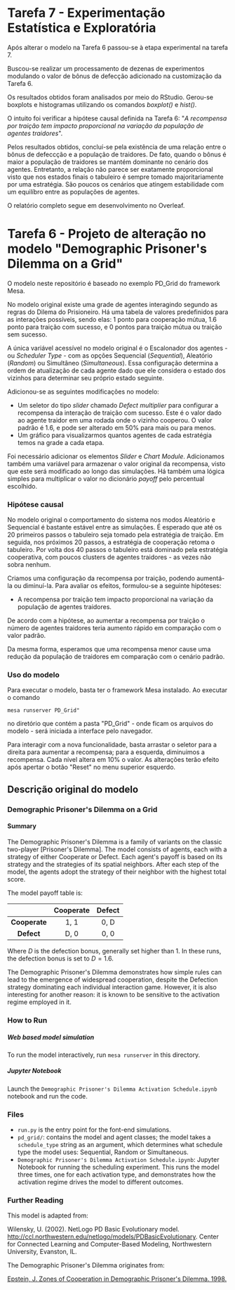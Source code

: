 # Tarefa 7 - Experimentação Estatística e Exploratória

Após alterar o modelo na Tarefa 6 passou-se à etapa experimental na tarefa 7. 

Buscou-se realizar um processamento de dezenas de experimentos modulando o valor de bônus de defecção adicionado na customização da Tarefa 6.

Os resultados obtidos foram analisados por meio do RStudio. Gerou-se boxplots e histogramas utilizando os comandos *boxplot()* e *hist()*.

O intuito foi verificar a hipótese causal definida na Tarefa 6: "*A recompensa por traição tem impacto proporcional na variação da população de agentes traidores*".

Pelos resultados obtidos, concluí-se pela existência de uma relação entre o bônus de defeccção e a população de traidores. De fato, quando o bônus é maior a população de traidores se mantém dominante no cenário dos agentes. Entretanto, a relação não parece ser exatamente proporcional visto que nos estados finais o tabuleiro é sempre tomado majoritariamente por uma estratégia. São poucos os cenários que atingem estabilidade com um equilíbro entre as populações de agentes.

O relatório completo segue em desenvolvimento no Overleaf.

# Tarefa 6 - Projeto de alteração no modelo "Demographic Prisoner's Dilemma on a Grid"

O modelo neste repositório é baseado no exemplo PD_Grid do framework Mesa.

No modelo original existe uma grade de agentes interagindo segundo as regras do Dilema do Prisioneiro. Há uma tabela de valores predefinidos para as interações possíveis, sendo elas: 1 ponto para cooperação mútua, 1.6 ponto para traição com sucesso, e 0 pontos para traição mútua ou traição sem sucesso. 

A única variável acessível no modelo original é o Escalonador dos agentes - ou *Scheduler Type* - com as opções Sequencial (*Sequential*), Aleatório (*Random*) ou Simultâneo (*Simultaneous*). Essa configuração determina a ordem de atualização de cada agente dado que ele considera o estado dos vizinhos para determinar seu próprio estado seguinte.

Adicionou-se as seguintes modificações no modelo: 
* Um seletor do tipo *slider* chamado *Defect multiplier* para configurar a recompensa da interação de traição com sucesso. Este é o valor dado ao agente traidor em uma rodada onde o vizinho cooperou. O valor padrão é 1.6, e pode ser alterado em 50% para mais ou para menos.
* Um gráfico para visualizarmos quantos agentes de cada estratégia temos na grade a cada etapa.

Foi necessário adicionar os elementos *Slider* e *Chart Module*. Adicionamos também uma variável para armazenar o valor original da recompensa, visto que este será modificado ao longo das simulações. Há também uma lógica simples para multiplicar o valor no dicionário *payoff* pelo percentual escolhido.

### Hipótese causal
No modelo original o comportamento do sistema nos modos Aleatório e Sequencial é bastante estável entre as simulações. É esperado que até os 20 primeiros passos o tabuleiro seja tomado pela estratégia de traição. Em seguida, nos próximos 20 passos, a estratégia de cooperação retoma o tabuleiro. Por volta dos 40 passos o tabuleiro está dominado pela estratégia cooperativa, com poucos clusters de agentes traidores - as vezes não sobra nenhum.

Criamos uma configuração da recompensa por traição, podendo aumentá-la ou diminuí-la. Para avaliar os efeitos, formulou-se a seguinte hipóteses:

* A recompensa por traição tem impacto proporcional na variação da população de agentes traidores.

De acordo com a hipótese, ao aumentar a recompensa por traição o número de agentes traidores teria aumento rápido em comparação com o valor padrão.

Da mesma forma, esperamos que uma recompensa menor cause uma redução da população de traidores em comparação com o cenário padrão.

### Uso do modelo

Para executar o modelo, basta ter o framework Mesa instalado. Ao executar o comando 

```mesa runserver PD_Grid" ```

no diretório que contém a pasta "PD_Grid" - onde ficam os arquivos do modelo - será iniciada a interface pelo navegador.

Para interagir com a nova funcionalidade, basta arrastar o seletor para a direita para aumentar a recompensa; para a esquerda, diminuimos a recompensa. Cada nível altera em 10% o valor. As alterações terão efeito após apertar o botão "Reset" no menu superior esquerdo.


## Descrição original do modelo

### Demographic Prisoner's Dilemma on a Grid
#### Summary

The Demographic Prisoner's Dilemma is a family of variants on the classic two-player [Prisoner's Dilemma]. The model consists of agents, each with a strategy of either Cooperate or Defect. Each agent's payoff is based on its strategy and the strategies of its spatial neighbors. After each step of the model, the agents adopt the strategy of their neighbor with the highest total score.

The model payoff table is:

|               | Cooperate | Defect|
|:-------------:|:---------:|:-----:|
| **Cooperate** | 1, 1      | 0, D  |
| **Defect**    | D, 0      | 0, 0  |

Where *D* is the defection bonus, generally set higher than 1. In these runs, the defection bonus is set to $D=1.6$.

The Demographic Prisoner's Dilemma demonstrates how simple rules can lead to the emergence of widespread cooperation, despite the Defection strategy dominating each individual interaction game. However, it is also interesting for another reason: it is known to be sensitive to the activation regime employed in it.

### How to Run

##### Web based model simulation

To run the model interactively, run ``mesa runserver`` in this directory.

##### Jupyter Notebook

Launch the ``Demographic Prisoner's Dilemma Activation Schedule.ipynb`` notebook and run the code.

### Files

* ``run.py`` is the entry point for the font-end simulations.
* ``pd_grid/``: contains the model and agent classes; the model takes a ``schedule_type`` string as an argument, which determines what schedule type the model uses: Sequential, Random or Simultaneous.
* ``Demographic Prisoner's Dilemma Activation Schedule.ipynb``: Jupyter Notebook for running the scheduling experiment. This runs the model three times, one for each activation type, and demonstrates how the activation regime drives the model to different outcomes.

### Further Reading

This model is adapted from:

Wilensky, U. (2002). NetLogo PD Basic Evolutionary model. http://ccl.northwestern.edu/netlogo/models/PDBasicEvolutionary. Center for Connected Learning and Computer-Based Modeling, Northwestern University, Evanston, IL.

The Demographic Prisoner's Dilemma originates from:

[Epstein, J. Zones of Cooperation in Demographic Prisoner's Dilemma. 1998.](http://citeseerx.ist.psu.edu/viewdoc/download?doi=10.1.1.8.8629&rep=rep1&type=pdf)
